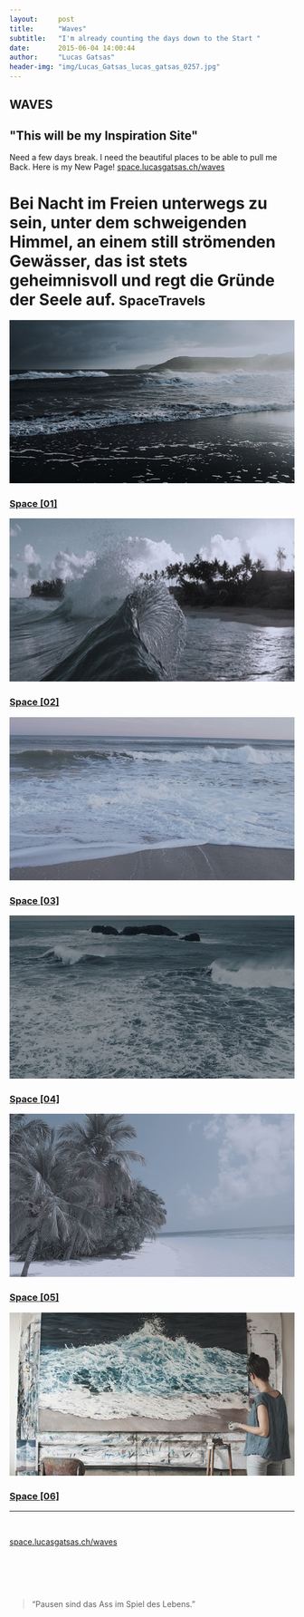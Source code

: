 ```yaml
---
layout:     post
title:      "Waves"
subtitle:   "I'm already counting the days down to the Start "
date:       2015-06-04 14:00:44
author:     "Lucas Gatsas"
header-img: "img/Lucas_Gatsas_lucas_gatsas_0257.jpg"
---
```

<h2 class="section-heading">WAVES</h2>
<h2 class="section-heading">"This will be my Inspiration Site"</h2>
Need a few days break. I need the beautiful places to be able to pull me Back. Here is my New Page! 
<a href="http://space.lucasgatsas.ch/waves">space.lucasgatsas.ch/waves</a> <br>
<div>

<div class="row">
            <div class="col-lg-12">
              <h1 class="page-header">Bei Nacht im Freien unterwegs zu sein, unter dem schweigenden Himmel, an einem still strömenden Gewässer, das ist stets geheimnisvoll und regt die Gründe der Seele auf.
             <small>SpaceTravels</small>
          </h1>
     </div>
</div>
<div class="row">
            <div class="col-md-6 portfolio-item">
                <a href="http://space.lucasgatsas.ch/waves">
                    <img class="img-responsive" src="img/lucas-gatsas-0001.jpg" alt="lucas gatsas">
                </a>
                <h3>
                    <a href="#">Space [01]</a>
                </h3>
              <!--  <p>Lorem ipsum dolor sit amet, consectetur adipiscing elit. Nam viverra euismod odio, gravida pellentesque urna varius vitae.</p> -->
            </div>
            <div class="col-md-6 portfolio-item">
                <a href="http://space.lucasgatsas.ch/waves">
                    <img class="img-responsive" src="img/lucas-gatsas-0002.jpg" alt="lucas gatsas">
                </a>
                <h3>
                    <a href="#">Space [02]</a>
                </h3>
              <!--  <p>Lorem ipsum dolor sit amet, consectetur adipiscing elit. Nam viverra euismod odio, gravida pellentesque urna varius vitae.</p> -->
            </div>
        </div>
<div class="row">
            <div class="col-md-6 portfolio-item">
                <a href="http://space.lucasgatsas.ch/waves">
                    <img class="img-responsive" src="img/lucas-gatsas-0003.jpg" alt="lucas gatsas">
                </a>
                <h3>
                    <a href="#">Space [03]</a>
                </h3>
            <!--    <p>Lorem ipsum dolor sit amet, consectetur adipiscing elit. Nam viverra euismod odio, gravida pellentesque urna varius vitae.</p> -->
            </div>
            <div class="col-md-6 portfolio-item">
                <a href="http://space.lucasgatsas.ch/waves">
                    <img class="img-responsive" src="img/lucas-gatsas-0004.jpg" alt="lucas gatsas">
                </a>
                <h3>
                    <a href="#">Space [04]</a>
                </h3>
            <!--    <p>Lorem ipsum dolor sit amet, consectetur adipiscing elit. Nam viverra euismod odio, gravida pellentesque urna varius vitae.</p> -->
            </div>
        </div>
<div class="row">
            <div class="col-md-6 portfolio-item">
                <a href="http://space.lucasgatsas.ch/waves">
                    <img class="img-responsive" src="img/lucas-gatsas-00010.jpg" alt="lucas gatsas">
                </a>
                <h3>
                    <a href="#">Space [05]</a>
                </h3>
            <!--    <p>Lorem ipsum dolor sit amet, consectetur adipiscing elit. Nam viverra euismod odio, gravida pellentesque urna varius vitae.</p> -->
            </div>
            <div class="col-md-6 portfolio-item">
                <a href="http://space.lucasgatsas.ch/waves">
                    <img class="img-responsive" src="img/lucas-gatsas-00011.jpg" alt="lucas gatsas">
                </a>
                <h3>
                    <a href="#">Space [06]</a>
                </h3>
            <!--    <p>Lorem ipsum dolor sit amet, consectetur adipiscing elit. Nam viverra euismod odio, gravida pellentesque urna varius vitae.</p> -->
            </div>
        </div>

 <hr>
<br>


<a href="http://space.lucasgatsas.ch/waves">space.lucasgatsas.ch/waves</a>

<br><br>


<br>
<blockquote>
“Pausen sind das Ass im Spiel des Lebens.” 
</blockquote>

